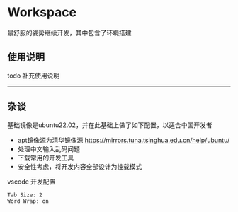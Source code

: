 # Workspace

最舒服的姿势继续开发，其中包含了环境搭建

## 使用说明

todo 补充使用说明



---

## 杂谈

基础镜像是ubuntu22.02，并在此基础上做了如下配置，以适合中国开发者

- apt镜像源为清华镜像源 https://mirrors.tuna.tsinghua.edu.cn/help/ubuntu/
- 处理中文输入乱码问题
- 下载常用的开发工具
- 安全性考虑，将开发内容全部设计为挂载模式

vscode 开发配置

```
Tab Size: 2
Word Wrap: on
```